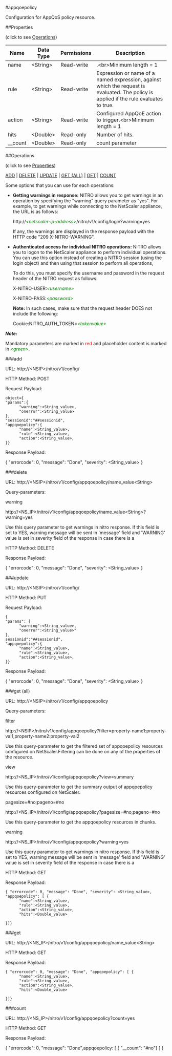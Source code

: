 #appqoepolicy

Configuration for AppQoS policy resource.


##Properties 
<span>(click to see [Operations](#operations))</span>


<table><thead><tr><th>Name</th><th> Data Type</th><th> Permissions</th><th>Description</th></tr></thead><tbody><tr><td>name</td><td>&lt;String></td><td>Read-write</td><td>.&lt;br>Minimum length = 1</td><tr><tr><td>rule</td><td>&lt;String></td><td>Read-write</td><td>Expression or name of a named expression, against which the request is evaluated. The policy is applied if the rule evaluates to true.</td><tr><tr><td>action</td><td>&lt;String></td><td>Read-write</td><td>Configured AppQoE action to trigger.&lt;br>Minimum length = 1</td><tr><tr><td>hits</td><td>&lt;Double></td><td>Read-only</td><td>Number of hits.</td><tr><tr><td>__count</td><td>&lt;Double></td><td>Read-only</td><td>count parameter</td><tr></tbody></table>
##Operations 
<span>(click to see [Properties](#properties))</span>


[ADD](#add) | [DELETE](#delete) | [UPDATE](#update) | [GET (ALL)](#get-(all)) | [GET](#get) | [COUNT](#count)


Some options that you can use for each operations:
<ul><li><p><b>Getting warnings in response:</b> NITRO allows you to get warnings in an operation by specifying the "warning" query parameter as "yes". For example, to get warnings while connecting to the NetScaler appliance, the URL is as follows:</p><p>http://<span style="color:green;font-style:italic;">&lt;netscaler-ip-address&gt;</span>/nitro/v1/config/login?warning=yes</p><p>If any, the warnings are displayed in the response payload with the HTTP code "209 X-NITRO-WARNING".</p></li><li><p><b>Authenticated access for individual NITRO operations:</b> NITRO allows you to logon to the NetScaler appliance to perform individual operations. You can use this option instead of creating a NITRO session (using the login object) and then using that session to perform all operations,</p><p>To do this, you must specify the username and password in the request header of the NITRO request as follows:</p><p>X-NITRO-USER:<span style="color:green;font-style:italic;">&lt;username&gt;</span></p><p>X-NITRO-PASS:<span style="color:green;font-style:italic;">&lt;password&gt;</span></p><p><b>Note:</b> In such cases, make sure that the request header DOES not include the following:</p><p>Cookie:NITRO_AUTH_TOKEN=<span style="color:green;font-style:italic;">&lt;tokenvalue&gt;</span></p></li></ul>



***Note:*** 
Mandatory parameters are marked in <span style="color:#FF0000;">red</span> and placeholder content is marked in <span style="color:green;font-style:italic">&lt;green&gt;</span>.

###add



URL: http://&lt;NSIP&gt;/nitro/v1/config/
HTTP Method: POST
Request Payload: ```object={"params":{      "warning":<String_value>,      "onerror":<String_value>},"sessionid":"##sessionid","appqoepolicy":{      "name":<String_value>,      "rule":<String_value>,      "action":<String_value>,}}```
Response Payload: 
{ "errorcode": 0, "message": "Done", "severity": <String_value> }


###delete



URL: http://&lt;NSIP&gt;/nitro/v1/config/appqoepolicy/name_value&lt;String&gt;
Query-parameters:
warning
http://&lt;NS_IP&gt;/nitro/v1/config/appqoepolicy/name_value&lt;String&gt;?warning=yes
Use this query parameter to get warnings in nitro response. If this field is set to YES, warning message will be sent in 'message' field and 'WARNING' value is set in severity field of the response in case there is a



HTTP Method: DELETE
Response Payload: 
{ "errorcode": 0, "message": "Done", "severity": <String_value> }


###update



URL: http://&lt;NSIP&gt;/nitro/v1/config/
HTTP Method: PUT
Request Payload: ```{"params": {      "warning":<String_value>,      "onerror":<String_value>"},sessionid":"##sessionid","appqoepolicy":{      "name":<String_value>,      "rule":<String_value>,      "action":<String_value>,}}```
Response Payload: 
{ "errorcode": 0, "message": "Done", "severity": <String_value> }


###get (all)



URL: http://&lt;NSIP&gt;/nitro/v1/config/appqoepolicy
Query-parameters:
filter
http://&lt;NSIP&gt;/nitro/v1/config/appqoepolicy?filter=property-name1:property-val1,property-name2:property-val2
Use this query-parameter to get the filtered set of appqoepolicy resources configured on NetScaler.Filtering can be done on any of the properties of the resource.


view
http://&lt;NS_IP&gt;/nitro/v1/config/appqoepolicy?view=summary
Use this query-parameter to get the summary output of appqoepolicy resources configured on NetScaler.


pagesize=#no;pageno=#no
http://&lt;NS_IP&gt;/nitro/v1/config/appqoepolicy?pagesize=#no;pageno=#no
Use this query-parameter to get the appqoepolicy resources in chunks.


warning
http://&lt;NS_IP&gt;/nitro/v1/config/appqoepolicy?warning=yes
Use this query parameter to get warnings in nitro response. If this field is set to YES, warning message will be sent in 'message' field and 'WARNING' value is set in severity field of the response in case there is a



HTTP Method: GET
Response Payload: ```{ "errorcode": 0, "message": "Done", "severity": <String_value>, "appqoepolicy": [ {      "name":<String_value>,      "rule":<String_value>,      "action":<String_value>,      "hits":<Double_value>}]}```



###get



URL: http://&lt;NS_IP&gt;/nitro/v1/config/appqoepolicy/name_value&lt;String&gt;
HTTP Method: GET
Response Payload: ```{ "errorcode": 0, "message": "Done", "appqoepolicy": [ {      "name":<String_value>,      "rule":<String_value>,      "action":<String_value>,      "hits":<Double_value>}]}```



###count



URL: http://&lt;NS_IP&gt;/nitro/v1/config/appqoepolicy?count=yes
HTTP Method: GET
Response Payload: 
{ "errorcode": 0, "message": "Done",appqoepolicy: [ { "__count": "#no"} ] }


